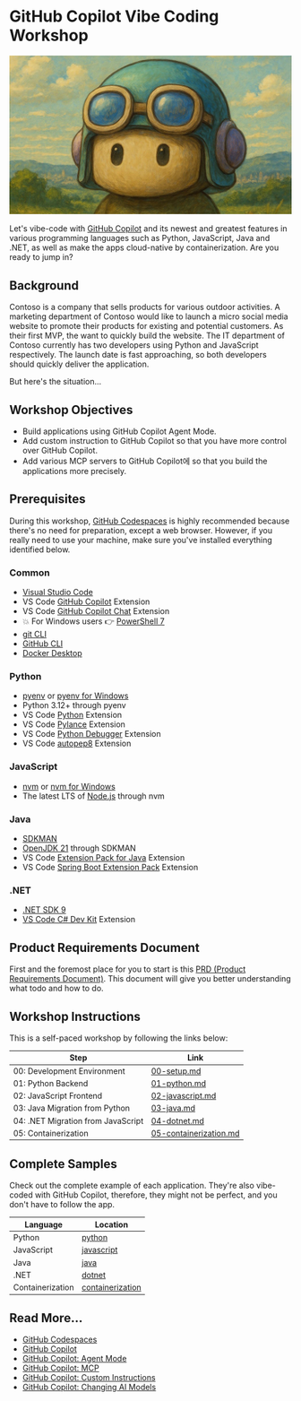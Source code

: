 # GitHub Copilot Vibe Coding Workshop

![GitHub Copilot - Ghiblifiled](./images/ghcp.jpg)

Let's vibe-code with [GitHub Copilot](https://docs.github.com/copilot/about-github-copilot/what-is-github-copilot) and its newest and greatest features in various programming languages such as Python, JavaScript, Java and .NET, as well as make the apps cloud-native by containerization. Are you ready to jump in?

## Background

Contoso is a company that sells products for various outdoor activities. A marketing department of Contoso would like to launch a micro social media website to promote their products for existing and potential customers. As their first MVP, the want to quickly build the website. The IT department of Contoso currently has two developers using Python and JavaScript respectively. The launch date is fast approaching, so both developers should quickly deliver the application.

But here's the situation...

## Workshop Objectives

- Build applications using GitHub Copilot Agent Mode.
- Add custom instruction to GitHub Copilot so that you have more control over GitHub Copilot.
- Add various MCP servers to GitHub Copilot에 so that you build the applications more precisely.

## Prerequisites

During this workshop, [GitHub Codespaces](https://docs.github.com/ko/codespaces/about-codespaces/what-are-codespaces) is highly recommended because there's no need for preparation, except a web browser. However, if you really need to use your machine, make sure you've installed everything identified below.

### Common

- [Visual Studio Code](https://code.visualstudio.com/)
- VS Code [GitHub Copilot](https://marketplace.visualstudio.com/items?itemName=GitHub.copilot) Extension
- VS Code [GitHub Copilot Chat](https://marketplace.visualstudio.com/items?itemName=GitHub.copilot-chat) Extension
- 💥 For Windows users 👉 [PowerShell 7](https://learn.microsoft.com/powershell/scripting/install/installing-powershell)
- [git CLI](https://git-scm.com/downloads)
- [GitHub CLI](https://cli.github.com/)
- [Docker Desktop](https://docs.docker.com/get-started/introduction/get-docker-desktop/)

### Python

- [pyenv](https://github.com/pyenv/pyenv) or [pyenv for Windows](https://github.com/pyenv-win/pyenv-win)
- Python 3.12+ through pyenv
- VS Code [Python](https://marketplace.visualstudio.com/items/?itemName=ms-python.python) Extension
- VS Code [Pylance](https://marketplace.visualstudio.com/items/?itemName=ms-python.vscode-pylance) Extension
- VS Code [Python Debugger](https://marketplace.visualstudio.com/items/?itemName=ms-python.debugpy) Extension
- VS Code [autopep8](https://marketplace.visualstudio.com/items/?itemName=ms-python.autopep8) Extension

### JavaScript

- [nvm](https://github.com/nvm-sh/nvm) or [nvm for Windows](https://github.com/coreybutler/nvm-windows)
- The latest LTS of [Node.js](https://nodejs.org/) through nvm

### Java

- [SDKMAN](https://sdkman.io/)
- [OpenJDK 21](https://learn.microsoft.com/java/openjdk/download) through SDKMAN
- VS Code [Extension Pack for Java](https://marketplace.visualstudio.com/items/?itemName=vscjava.vscode-java-pack) Extension
- VS Code [Spring Boot Extension Pack](https://marketplace.visualstudio.com/items/?itemName=vmware.vscode-boot-dev-pack) Extension

### .NET

- [.NET SDK 9](https://dotnet.microsoft.com/download/dotnet/9.0)
- [VS Code C# Dev Kit](https://marketplace.visualstudio.com/items/?itemName=ms-dotnettools.csdevkit) Extension

## Product Requirements Document

First and the foremost place for you to start is this [PRD (Product Requirements Document)](./product-requirements.md). This document will give you better understanding what todo and how to do.

## Workshop Instructions

This is a self-paced workshop by following the links below:

| Step                               | Link                                                    |
|------------------------------------|---------------------------------------------------------|
| 00: Development Environment        | [00-setup.md](./docs/00-setup.md)                       |
| 01: Python Backend                 | [01-python.md](./docs/01-python.md)                     |
| 02: JavaScript Frontend            | [02-javascript.md](./docs/02-javascript.md)             |
| 03: Java Migration from Python     | [03-java.md](./docs/03-java.md)                         |
| 04: .NET Migration from JavaScript | [04-dotnet.md](./docs/04-dotnet.md)                     |
| 05: Containerization               | [05-containerization.md](./docs/05-containerization.md) |

## Complete Samples

Check out the complete example of each application. They're also vibe-coded with GitHub Copilot, therefore, they might not be perfect, and you don't have to follow the app.

| Language         | Location                             |
|------------------|--------------------------------------|
| Python           | [python](./complete/python/)         |
| JavaScript       | [javascript](./complete/javascript/) |
| Java             | [java](./complete/java/)             |
| .NET             | [dotnet](./complete/dotnet/)         |
| Containerization | [containerization](./complete/)      |

## Read More...

- [GitHub Codespaces](https://docs.github.com/ko/codespaces/about-codespaces/what-are-codespaces)
- [GitHub Copilot](https://docs.github.com/ko/copilot/about-github-copilot/what-is-github-copilot)
- [GitHub Copilot: Agent Mode](https://code.visualstudio.com/blogs/2025/04/07/agentMode)
- [GitHub Copilot: MCP](https://code.visualstudio.com/blogs/2025/05/12/agent-mode-meets-mcp)
- [GitHub Copilot: Custom Instructions](https://code.visualstudio.com/docs/copilot/copilot-customization)
- [GitHub Copilot: Changing AI Models](https://docs.github.com/ko/copilot/using-github-copilot/ai-models/changing-the-ai-model-for-copilot-chat?tool=vscode)

